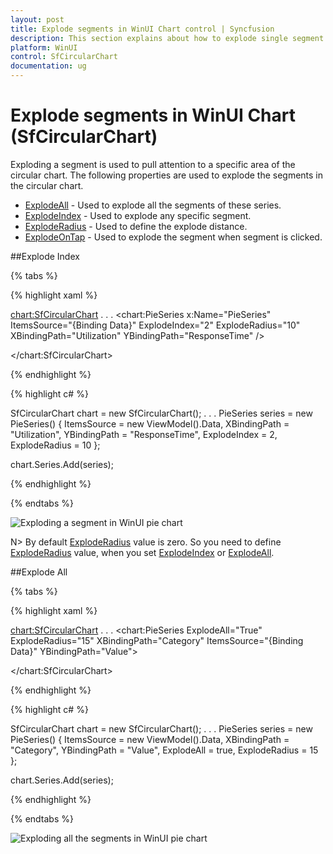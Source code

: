 ```yaml
---
layout: post
title: Explode segments in WinUI Chart control | Syncfusion
description: This section explains about how to explode single segment or all segments in Syncfusion WinUI Chart (SfCircularChart) control.
platform: WinUI
control: SfCircularChart
documentation: ug
---
```


# Explode segments in WinUI Chart (SfCircularChart)

Exploding a segment is used to pull attention to a specific area of the circular chart. The following properties are used to explode the segments in the circular chart.

* [ExplodeAll](https://help.syncfusion.com/cr/winui/Syncfusion.UI.Xaml.Charts.AccumulationSeriesBase.html#Syncfusion_UI_Xaml_Charts_AccumulationSeriesBase_ExplodeAll)  - Used to explode all the segments of these series.
* [ExplodeIndex](https://help.syncfusion.com/cr/winui/Syncfusion.UI.Xaml.Charts.AccumulationSeriesBase.html#Syncfusion_UI_Xaml_Charts_AccumulationSeriesBase_ExplodeIndex) - Used to explode any specific segment.
* [ExplodeRadius](https://help.syncfusion.com/cr/winui/Syncfusion.UI.Xaml.Charts.CircularSeries.html#Syncfusion_UI_Xaml_Charts_CircularSeries_ExplodeRadius) - Used to define the explode distance.
* [ExplodeOnTap](https://help.syncfusion.com/cr/winui/Syncfusion.UI.Xaml.Charts.AccumulationSeriesBase.html#Syncfusion_UI_Xaml_Charts_AccumulationSeriesBase_ExplodeOnTap) - Used to explode the segment when segment is clicked.

##Explode Index

{% tabs %}

{% highlight xaml %}

<chart:SfCircularChart>
. . .
    <chart:PieSeries x:Name="PieSeries" ItemsSource="{Binding Data}" ExplodeIndex="2" ExplodeRadius="10" XBindingPath="Utilization" YBindingPath="ResponseTime" />

</chart:SfCircularChart>

{% endhighlight %}

{% highlight c# %}

SfCircularChart chart = new SfCircularChart();
. . .
PieSeries series = new PieSeries()
{
    ItemsSource = new ViewModel().Data,
    XBindingPath = "Utilization",
    YBindingPath = "ResponseTime",
    ExplodeIndex = 2,
    ExplodeRadius = 10
};

chart.Series.Add(series);

{% endhighlight %}

{% endtabs %}

![Exploding a segment in WinUI pie chart](Series_images/pie_explode_radius.png)

N> By default [ExplodeRadius](https://help.syncfusion.com/cr/winui/Syncfusion.UI.Xaml.Charts.CircularSeries.html#Syncfusion_UI_Xaml_Charts_CircularSeries_ExplodeRadius) value is zero. So you need to define [ExplodeRadius](https://help.syncfusion.com/cr/winui/Syncfusion.UI.Xaml.Charts.CircularSeries.html#Syncfusion_UI_Xaml_Charts_CircularSeries_ExplodeRadius) value, when you set [ExplodeIndex](https://help.syncfusion.com/cr/winui/Syncfusion.UI.Xaml.Charts.AccumulationSeriesBase.html#Syncfusion_UI_Xaml_Charts_AccumulationSeriesBase_ExplodeIndex) or [ExplodeAll](https://help.syncfusion.com/cr/winui/Syncfusion.UI.Xaml.Charts.AccumulationSeriesBase.html#Syncfusion_UI_Xaml_Charts_AccumulationSeriesBase_ExplodeAll).

##Explode All

{% tabs %}

{% highlight xaml %}

<chart:SfCircularChart>
. . .
    <chart:PieSeries ExplodeAll="True" ExplodeRadius="15" XBindingPath="Category" ItemsSource="{Binding Data}" YBindingPath="Value">

</chart:SfCircularChart>

{% endhighlight %}

{% highlight c# %}

SfCircularChart chart = new SfCircularChart();
. . .
PieSeries series = new PieSeries()
{
    ItemsSource = new ViewModel().Data,
    XBindingPath = "Category",
    YBindingPath = "Value",
    ExplodeAll = true,
    ExplodeRadius = 15
};

chart.Series.Add(series);

{% endhighlight %}

{% endtabs %}

![Exploding all the segments in WinUI pie chart](Series_images/pie_explode_all.png)
